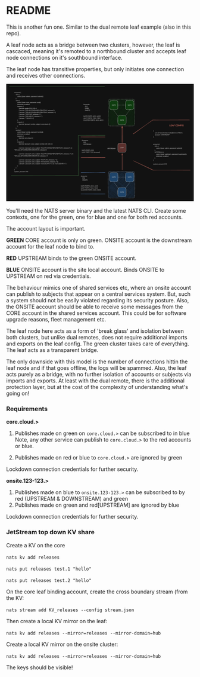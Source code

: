 # README

This is another fun one. Similar to the dual remote leaf example (also in this repo).

A leaf node acts as a bridge between two clusters, however, the leaf is cascaced, meaning it's remoted to a northbound cluster and accepts leaf node connections on it's southbound interface.

The leaf node has transitive properties, but only initiates one connection and receives other connections.

![fig1](./fig1.png)

You'll need the NATS server binary and the latest NATS CLI. Create some contexts, one for the green, one for blue and one for both red accounts.

The account layout is important.

__GREEN__
CORE account is only on green.
ONSITE account is the downstream account for the leaf node to bind to.

__RED__
UPSTREAM binds to the green ONSITE account.

__BLUE__
ONSITE account is the site local account.
Binds ONSITE to UPSTREAM on red via credentials.


The behaviour mimics one of shared services etc, where an onsite account can publish to subjects that appear on a central services system.
But, such a system should not be easily violated regarding its security posture.
Also, the ONSITE account should be able to receive some messages from the CORE account in the shared services account. This could be for software upgrade reasons, fleet management etc.

The leaf node here acts as a form of 'break glass' and isolation between both clusters, but unlike dual remotes, does not require additional imports and exports on the leaf config. The green cluster takes care of everything. The leaf acts as a transparent bridge.

The only downside with this model is the number of connections hittin the leaf node and if that goes offline, the logs will be spammed. Also, the leaf acts purely as a bridge, with no further isolation of accounts or subjects via imports and exports. At least with the dual remote, there is the additional protection layer, but at the cost of the complexity of understanding what's going on!

### Requirements

__core.cloud.>__
1. Publishes made on green on `core.cloud.>` can be subscribed to in blue
Note, any other service can publish to `core.cloud.>` to the red accounts or blue.

2. Publishes made on red or blue to `core.cloud.>` are ignored by green

Lockdown connection credentials for further security.


__onsite.123-123.>__
1. Publishes made on blue to `onsite.123-123.>` can be subscribed to by red (UPSTREAM & DOWNSTREAM) and green
2. Publishes made on green and red[UPSTREAM] are ignored by blue

Lockdown connection credentials for further security.



### JetStream top down KV share

Create a KV on the core

`nats kv add releases`

`nats put releases test.1 "hello"`

`nats put releases test.2 "hello"`

On the core leaf binding account, create the cross boundary stream (from the KV:

`nats stream add KV_releases --config stream.json`

Then create a local KV mirror on the leaf:

`nats kv add releases --mirror=releases --mirror-domain=hub`

Create a local KV mirror on the onsite cluster:

`nats kv add releases --mirror=releases --mirror-domain=hub`

The keys should be visible!